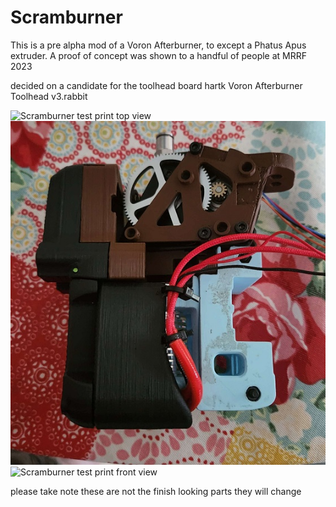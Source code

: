 # Scramburner

This is a pre alpha mod of a Voron Afterburner, to except a Phatus Apus extruder. A proof of concept was shown to a handful of people at MRRF 2023

decided on a candidate for the toolhead board hartk Voron Afterburner Toolhead v3.rabbit

![Scramburner test print top view](Images/20240104_163649.jpg) 
![Scramburner test print toolboard right side](Images/toolboard_right_side.jpg)
![Scramburner test print front view](Images/20240104_163637.jpg)

please take note these are not the finish looking parts they will change

